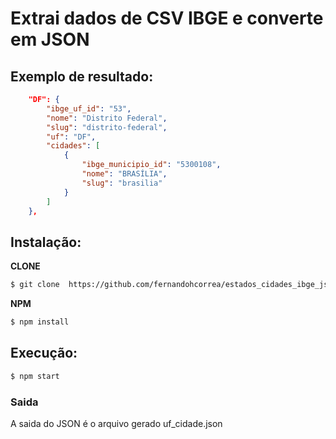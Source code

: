 # Extrai dados de CSV IBGE e converte em JSON

## Exemplo de resultado:

```json
    "DF": {
        "ibge_uf_id": "53",
        "nome": "Distrito Federal",
        "slug": "distrito-federal",
        "uf": "DF",
        "cidades": [
            {
                "ibge_municipio_id": "5300108",
                "nome": "BRASÍLIA",
                "slug": "brasilia"
            }
        ]
    },
```

## Instalação:

**CLONE** 

```bash
$ git clone  https://github.com/fernandohcorrea/estados_cidades_ibge_json.git
```

**NPM**

```bash
$ npm install
```

## Execução:

```bash
$ npm start
```

### Saida

A saida do JSON é o arquivo gerado uf_cidade.json
